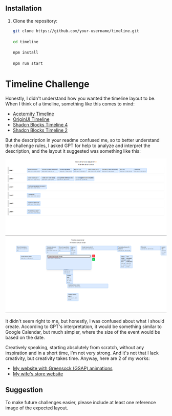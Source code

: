 ## Installation

1. Clone the repository:

   ```sh
   git clone https://github.com/your-username/timeline.git

   cd timeline

   npm install

   npm run start

   ```

# Timeline Challenge

Honestly, I didn't understand how you wanted the timeline layout to be. When I think of a timeline, something like this comes to mind:

- [Aceternity Timeline](https://ui.aceternity.com/components/timeline)
- [OriginUI Timeline](https://originui.com/search?tags=timeline)
- [Shadcn Blocks Timeline 4](https://www.shadcnblocks.com/block/timeline4)
- [Shadcn Blocks Timeline 2](https://www.shadcnblocks.com/block/timeline2)

But the description in your readme confused me, so to better understand the challenge rules, I asked GPT for help to analyze and interpret the description, and the layout it suggested was something like this:

![Reference 1](public/version-1.png)
![Reference 2](public/version-2.png)

It didn't seem right to me, but honestly, I was confused about what I should create. According to GPT's interpretation, it would be something similar to Google Calendar, but much simpler, where the size of the event would be based on the date.

Creatively speaking, starting absolutely from scratch, without any inspiration and in a short time, I'm not very strong. And it's not that I lack creativity, but creativity takes time. Anyway, here are 2 of my works:

- [My website with Greensock (GSAP) animations](https://www.batim.com.br/)
- [My wife's store website](https://www.bellartecroche.com.br/)

## Suggestion

To make future challenges easier, please include at least one reference image of the expected layout.
